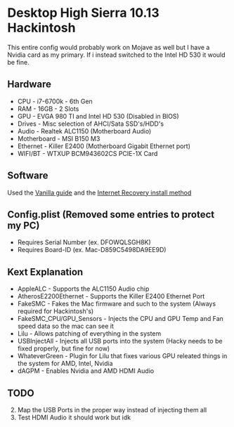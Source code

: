 # Desktop High Sierra 10.13 Hackintosh


This entire config would probably work on Mojave as well but I have a Nvidia card as my primary. If i instead switched to the Intel HD 530 it would be fine.

## Hardware
* CPU - i7-6700k - 6th Gen
* RAM - 16GB - 2 Slots
* GPU - EVGA 980 TI and Intel HD 530 (Disabled in BIOS)
* Drives - Misc selection of AHCI/Sata SSD's/HDD's
* Audio - Realtek ALC1150 (Motherboard Audio)
* Motherboard - MSI B150 M3
* Ethernet - Killer E2400 (Motherboard Gigabit Ethernet port)
* WIFI/BT - WTXUP BCM943602CS PCIE-1X Card

## Software
Used the [Vanilla guide](https://hackintosh.gitbook.io/-r-hackintosh-vanilla-desktop-guide/) and the [Internet Recovery install method](https://internet-install.gitbook.io/macos-internet-install/)

## Config.plist (Removed some entries to protect my PC)
* Requires Serial Number (ex. DFOWQLSGH8K)
* Requires Board-ID (ex. Mac-D859C5498DA9EE9D) 

## Kext Explanation
* AppleALC - Supports the ALC1150 Audio chip
* AtherosE2200Ethernet - Supports the Killer E2400 Ethernet Port
* FakeSMC - Fakes the Mac firmware and such to the system (Always required for Hackintosh's)
* FakeSMC_CPU/GPU_Sensors - Injects the CPU and GPU Temp and Fan speed data so the mac can see it
* Lilu - Allows patching of everything in the system
* USBInjectAll - Injects all USB ports into the system (Hacky needs to be fixed properly, but fine for now)
* WhateverGreen - Plugin for Lilu that fixes various GPU releated things in the system for AMD, Intel, Nvidia
* dAGPM - Enables Nvidia and AMD HDMI Audio

## TODO
2. Map the USB Ports in the proper way instead of injecting them all
3. Test HDMI Audio it should work but idk
